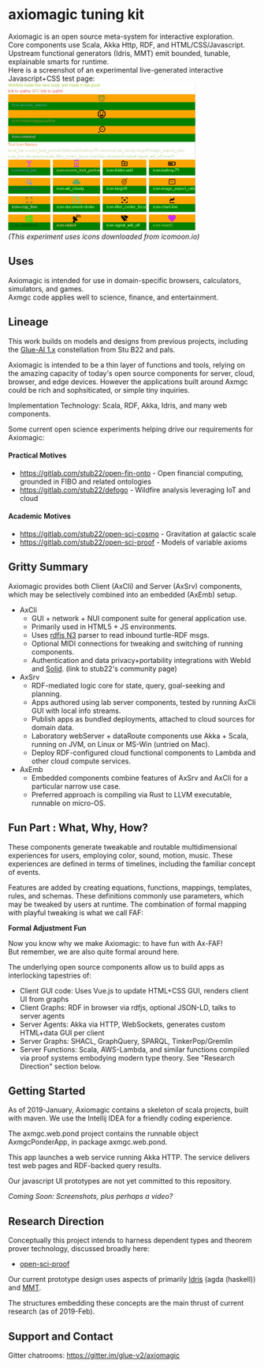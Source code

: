 # axiomagic tuning kit 
Axiomagic is an open source meta-system for interactive exploration.
<br/>Core components use Scala, Akka Http, RDF, and HTML/CSS/Javascript.
<br/>Upstream functional generators (Idris, MMT) emit bounded, tunable, explainable smarts for runtime.
<br/>Here is a screenshot of an experimental live-generated interactive Javascript+CSS test page:
<br/><img src="docs/_screen_img/web_icon_demo_AA.png" alt="axiomagic screen shot"	title="demo screen shot" width="380" height="300" />
<br/> <i> (This experiment uses icons downloaded from icomoon.io) </i>
## Uses 
Axiomagic is intended for use in domain-specific browsers, calculators, simulators, and games.
<br/>Axmgc code applies well to science, finance, and entertainment.

## Lineage

This work builds on models and designs from previous projects, including the [Glue-AI 1.x](http://glue.ai) constellation 
from Stu B22 and pals.

Axiomagic is intended to be a thin layer of functions and tools, relying on the amazing capacity of today's open source components for server, cloud, browser, and edge devices.  However the applications built around Axmgc could be rich and sophsiticated, or simple tiny inquiries.

Implementation Technology:  Scala, RDF, Akka, Idris, and many web components.

Some current open science experiments helping drive our requirements for Axiomagic:
#### Practical Motives
 * https://gitlab.com/stub22/open-fin-onto - Open financial computing, grounded in FIBO and related ontologies
 * https://gitlab.com/stub22/defogo - Wildfire analysis leveraging IoT and cloud
#### Academic Motives
 * https://gitlab.com/stub22/open-sci-cosmo - Gravitation at galactic scale
 * https://gitlab.com/stub22/open-sci-proof - Models of variable axioms
 
## Gritty Summary
 Axiomagic provides both Client (AxCli) and Server (AxSrv) components, which may be selectively combined into an embedded (AxEmb) setup.
 * AxCli
   *  GUI + network + NUI component suite for general application use.
   *  Primarily used in HTML5 + JS environments.
   *  Uses [rdfjs N3](https://github.com/rdfjs/N3.js/) parser to read inbound turtle-RDF msgs.
   *  Optional MIDI connections for tweaking and switching of running components.
   *  Authentication and data privacy+portability integrations with WebId and [Solid](https://stub22.solid.community/). (link to stub22's community page)
 * AxSrv
   *  RDF-mediated logic core for state, query, goal-seeking and planning.
   *  Apps authored using lab server components, tested by running AxCli GUI with local info streams.
     * Publish apps as bundled deployments, attached to cloud sources for domain data.
   *  Laboratory webServer + dataRoute components use Akka + Scala, running on JVM, on Linux or MS-Win (untried on Mac).
   *  Deploy RDF-configured cloud functional components to Lambda and other cloud compute services.     
 * AxEmb
   *  Embedded components combine features of AxSrv and AxCli for a particular narrow use case.
   *  Preferred approach is compiling via Rust to LLVM executable, runnable on micro-OS.

## Fun Part : What, Why, How?
These components generate tweakable and routable multidimensional experiences for users,
employing color, sound, motion, music.  These experiences are defined in terms of timelines,
including the familiar concept of events.

Features are added by creating equations, functions, mappings, templates, rules, and schemas.
These definitions commonly use parameters, which may be tweaked by users at runtime.
The combination of formal mapping with playful tweaking is what we call FAF:

**Formal Adjustment Fun**

Now you know why we make Axiomagic: to have fun with Ax-FAF!  
But remember, we are also quite formal around here.

The underlying open source components allow us to build apps as interlocking tapestries of:
*  Client GUI code:  Uses Vue.js to update HTML+CSS GUI, renders client UI from graphs 
*  Client Graphs: RDF in browser via rdfjs, optional JSON-LD, talks to server agents
*  Server Agents: Akka via HTTP, WebSockets, generates custom HTML+data GUI per client
*  Server Graphs:  SHACL, GraphQuery, SPARQL, TinkerPop/Gremlin
*  Server Functions:  Scala, AWS-Lambda, and similar functions compiled via proof systems embodying modern type theory.  See "Research Direction" section below.
## Getting Started

As of 2019-January, Axiomagic contains a skeleton of scala projects, built with maven.
We use the Intellij IDEA for a friendly coding experience.  

The axmgc.web.pond project contains the runnable object AxmgcPonderApp, in package axmgc.web.pond.

This app launches a web service running Akka HTTP.  The service delivers test web pages and RDF-backed query results.

Our javascript UI prototypes are not yet committed to this repository.

_Coming Soon:  Screenshots, plus perhaps a video?_

## Research Direction

Conceptually this project intends to harness dependent types and theorem prover technology, discussed broadly here:
* [open-sci-proof](https://gitlab.com/stub22/open-sci-proof/)

Our current prototype design uses aspects of primarily [Idris](https://www.idris-lang.org) (agda (haskell)) and [MMT](https://uniformal.github.io/doc/).

The structures embedding these concepts are the main thrust of current research (as of 2019-Feb). 

## Support and Contact
Gitter chatrooms: https://gitter.im/glue-v2/axiomagic
